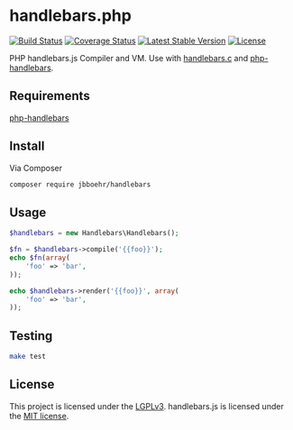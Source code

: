 # handlebars.php

[![Build Status](https://travis-ci.org/jbboehr/handlebars.php.svg?branch=master)](https://travis-ci.org/jbboehr/handlebars.php)
[![Coverage Status](https://coveralls.io/repos/jbboehr/handlebars.php/badge.svg?branch=master&service=github)](https://coveralls.io/github/jbboehr/handlebars.php?branch=master)
[![Latest Stable Version](https://poser.pugx.org/jbboehr/handlebars/v/stable.svg)](https://packagist.org/packages/jbboehr/handlebars)
[![License](https://poser.pugx.org/jbboehr/handlebars/license.svg)](https://packagist.org/packages/jbboehr/handlebars)

PHP handlebars.js Compiler and VM. Use with [handlebars.c](https://github.com/jbboehr/handlebars.c) and [php-handlebars](https://github.com/jbboehr/php-handlebars).


## Requirements

[php-handlebars](https://github.com/jbboehr/php-handlebars)


## Install

Via Composer

``` bash
composer require jbboehr/handlebars
```


## Usage

``` php
$handlebars = new Handlebars\Handlebars();

$fn = $handlebars->compile('{{foo}}');
echo $fn(array(
    'foo' => 'bar',
));

echo $handlebars->render('{{foo}}', array(
    'foo' => 'bar',
));
```


## Testing

``` bash
make test
```


## License

This project is licensed under the [LGPLv3](http://www.gnu.org/licenses/lgpl-3.0.txt).
handlebars.js is licensed under the [MIT license](http://opensource.org/licenses/MIT).
